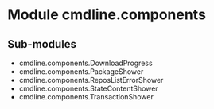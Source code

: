 Module cmdline.components
=========================

Sub-modules
-----------
* cmdline.components.DownloadProgress
* cmdline.components.PackageShower
* cmdline.components.ReposListErrorShower
* cmdline.components.StateContentShower
* cmdline.components.TransactionShower